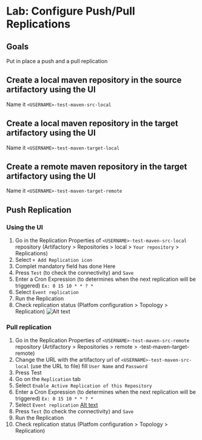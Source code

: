 # Lab: Configure Push/Pull Replications

## Goals

Put in place a push and a pull replication

## Create a local maven repository in the source artifactory using the UI

Name it `<USERNAME>-test-maven-src-local`

## Create a local maven repository in the target artifactory using the UI

Name it `<USERNAME>-test-maven-target-local`

## Create a remote maven repository in the target artifactory using the UI

Name it `<USERNAME>-test-maven-target-remote`

## Push Replication
### Using the UI

1. Go in the Replication Properties of `<USERNAME>-test-maven-src-local` repository (Artifactory > Repositories > local > `Your repository` > Replications)
2. Select `+ Add Replication icon`
3. Complet mandatory field has done Here
1. Press `Test` (to check the connectivity) and `Save`
2. Enter a Cron Expression (to determines when the next replication will be triggered) `Ex: 0 15 10 * * ? *`
1. Select `Event replication`
2. Run the Replication
3. Check replication status (Platfom configuration > Topology > Replication)
![Alt text](../images/course-3/configure_push_pull/topo_check.png)

### Pull replication

1. Go in the Replication Properties of `<USERNAME>-test-maven-src-remote` repository (Artifactory > Repositories > remote > <USERNAME>-test-maven-target-remote)
2. Change the URL with the artifactory url of `<USERNAME>-test-maven-src-local` (use the URL to file) fill `User Name` and `Password`
3. Press Test
4. Go on the `Replication` tab
5. Select `Enable Active Replication of this Repository`
6. Enter a Cron Expression (to determines when the next replication will be triggered) `Ex: 0 15 10 * * ? *`
7. Select `Event replication`
[Alt text](../images/course-3/configure_push_pull/pull_repl.png)
8. Press `Test` (to check the connectivity) and `Save`
9. Run the Replication
10. Check replication status (Platfom configuration > Topology > Replication)
